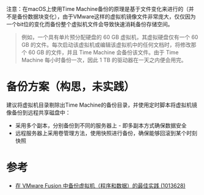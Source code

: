 注意：在macOS上使用Time Machine备份的原理是基于文件变化来进行的（并不是备份数据块变化），由于VMware这样的虚拟机镜像文件非常庞大，仅仅因为一个bit位的变化而备份整个虚拟机文件会导致快速消耗备份存储空间。

> 例如，一个具有单片预分配硬盘的 60 GB 虚拟机，其虚拟硬盘仅有一个 60 GB 的文件。每次启动该虚拟机或编辑该虚拟机中的任何文档时，将修改那个 60 GB 的文件，并且 Time Machine 会备份该文件。由于 Time Machine 每小时备份一次，因此 1 TB 的驱动器在一天之内便会用完。

# 备份方案（构思，未实践）

建议将虚拟机目录剔除出Time Machine的备份目录，并使用定时脚本将虚拟机镜像备份到远程共享磁盘中：

* 采用多个副本，分别备份到不同的服务器上 - 即多副本方式确保数据安全
* 远程服务器上采用卷管理方法，使用快照进行备份，确保能够回滚到某个时刻快照


# 参考

* [在 VMware Fusion 中备份虚拟机（程序和数据）的最佳实践 (1013628)](https://kb.vmware.com/s/article/1013628?lang=zh_CN)